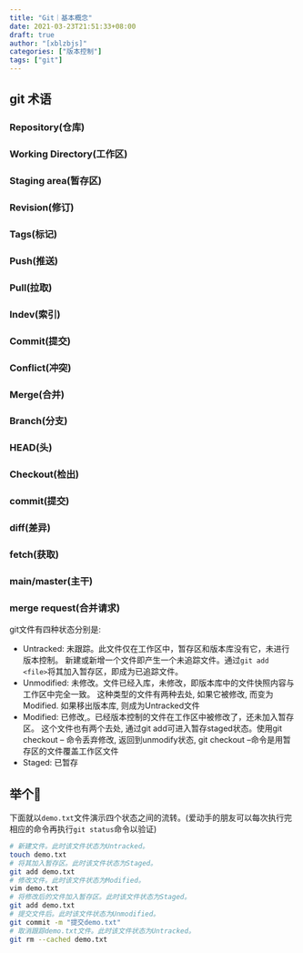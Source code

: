 ```yaml
---
title: "Git｜基本概念"
date: 2021-03-23T21:51:33+08:00
draft: true
author: "[xblzbjs]"
categories: ["版本控制"]
tags: ["git"]
---
```


## git 术语

### Repository(仓库)
### Working Directory(工作区)
### Staging area(暂存区)
### Revision(修订)
### Tags(标记)
### Push(推送)
### Pull(拉取)
### Indev(索引)
### Commit(提交)
### Conflict(冲突)
### Merge(合并)
### Branch(分支)
### HEAD(头)
### Checkout(检出)
### commit(提交)
### diff(差异)
### fetch(获取)
### main/master(主干)

### merge request(合并请求)

git文件有四种状态分别是:

- Untracked: 未跟踪。此文件仅在工作区中，暂存区和版本库没有它，未进行版本控制。 新建或新增一个文件即产生一个未追踪文件。通过`git add <file>`将其加入暂存区，即成为已追踪文件。
- Unmodified: 未修改。文件已经入库，未修改，即版本库中的文件快照内容与工作区中完全一致。 这种类型的文件有两种去处, 如果它被修改, 而变为Modified. 如果移出版本库, 则成为Untracked文件
- Modified: 已修改,。已经版本控制的文件在工作区中被修改了，还未加入暂存区。 这个文件也有两个去处, 通过git add可进入暂存staged状态。使用git checkout – 命令丢弃修改, 返回到unmodify状态, git checkout –命令是用暂存区的文件覆盖工作区文件
- Staged: 已暂存


## 举个🌰
下面就以`demo.txt`文件演示四个状态之间的流转。(爱动手的朋友可以每次执行完相应的命令再执行`git status`命令以验证)
```bash
# 新建文件。此时该文件状态为Untracked。
touch demo.txt
# 将其加入暂存区。此时该文件状态为Staged。
git add demo.txt
# 修改文件。此时该文件状态为Modified。
vim demo.txt
# 将修改后的文件加入暂存区。此时该文件状态为Staged。
git add demo.txt
# 提交文件后。此时该文件状态为Unmodified。
git commit -m "提交demo.txt"
# 取消跟踪demo.txt文件。此时该文件状态为Untracked。
git rm --cached demo.txt
```